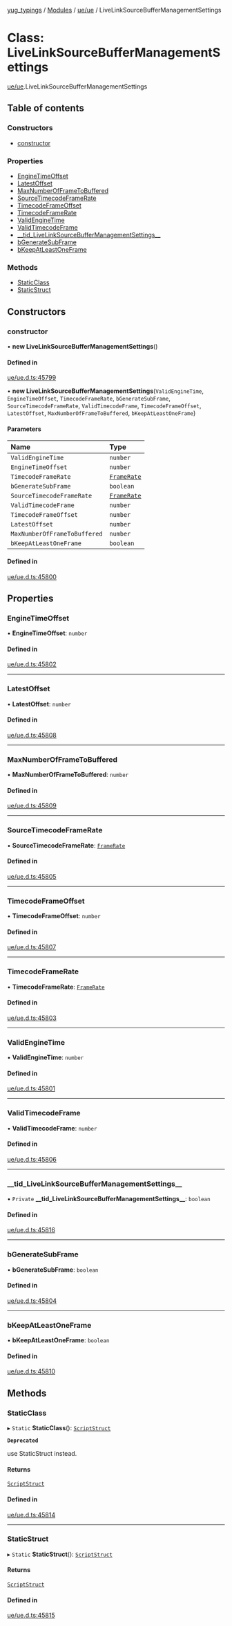 [yug_typings](../README.md) / [Modules](../modules.md) / [ue/ue](../modules/ue_ue.md) / LiveLinkSourceBufferManagementSettings

# Class: LiveLinkSourceBufferManagementSettings

[ue/ue](../modules/ue_ue.md).LiveLinkSourceBufferManagementSettings

## Table of contents

### Constructors

- [constructor](ue_ue.LiveLinkSourceBufferManagementSettings.md#constructor)

### Properties

- [EngineTimeOffset](ue_ue.LiveLinkSourceBufferManagementSettings.md#enginetimeoffset)
- [LatestOffset](ue_ue.LiveLinkSourceBufferManagementSettings.md#latestoffset)
- [MaxNumberOfFrameToBuffered](ue_ue.LiveLinkSourceBufferManagementSettings.md#maxnumberofframetobuffered)
- [SourceTimecodeFrameRate](ue_ue.LiveLinkSourceBufferManagementSettings.md#sourcetimecodeframerate)
- [TimecodeFrameOffset](ue_ue.LiveLinkSourceBufferManagementSettings.md#timecodeframeoffset)
- [TimecodeFrameRate](ue_ue.LiveLinkSourceBufferManagementSettings.md#timecodeframerate)
- [ValidEngineTime](ue_ue.LiveLinkSourceBufferManagementSettings.md#validenginetime)
- [ValidTimecodeFrame](ue_ue.LiveLinkSourceBufferManagementSettings.md#validtimecodeframe)
- [\_\_tid\_LiveLinkSourceBufferManagementSettings\_\_](ue_ue.LiveLinkSourceBufferManagementSettings.md#__tid_livelinksourcebuffermanagementsettings__)
- [bGenerateSubFrame](ue_ue.LiveLinkSourceBufferManagementSettings.md#bgeneratesubframe)
- [bKeepAtLeastOneFrame](ue_ue.LiveLinkSourceBufferManagementSettings.md#bkeepatleastoneframe)

### Methods

- [StaticClass](ue_ue.LiveLinkSourceBufferManagementSettings.md#staticclass)
- [StaticStruct](ue_ue.LiveLinkSourceBufferManagementSettings.md#staticstruct)

## Constructors

### constructor

• **new LiveLinkSourceBufferManagementSettings**()

#### Defined in

[ue/ue.d.ts:45799](https://github.com/YugMetaverse/yug_typings/blob/25cad34/ue/ue.d.ts#L45799)

• **new LiveLinkSourceBufferManagementSettings**(`ValidEngineTime`, `EngineTimeOffset`, `TimecodeFrameRate`, `bGenerateSubFrame`, `SourceTimecodeFrameRate`, `ValidTimecodeFrame`, `TimecodeFrameOffset`, `LatestOffset`, `MaxNumberOfFrameToBuffered`, `bKeepAtLeastOneFrame`)

#### Parameters

| Name | Type |
| :------ | :------ |
| `ValidEngineTime` | `number` |
| `EngineTimeOffset` | `number` |
| `TimecodeFrameRate` | [`FrameRate`](ue_ue.FrameRate.md) |
| `bGenerateSubFrame` | `boolean` |
| `SourceTimecodeFrameRate` | [`FrameRate`](ue_ue.FrameRate.md) |
| `ValidTimecodeFrame` | `number` |
| `TimecodeFrameOffset` | `number` |
| `LatestOffset` | `number` |
| `MaxNumberOfFrameToBuffered` | `number` |
| `bKeepAtLeastOneFrame` | `boolean` |

#### Defined in

[ue/ue.d.ts:45800](https://github.com/YugMetaverse/yug_typings/blob/25cad34/ue/ue.d.ts#L45800)

## Properties

### EngineTimeOffset

• **EngineTimeOffset**: `number`

#### Defined in

[ue/ue.d.ts:45802](https://github.com/YugMetaverse/yug_typings/blob/25cad34/ue/ue.d.ts#L45802)

___

### LatestOffset

• **LatestOffset**: `number`

#### Defined in

[ue/ue.d.ts:45808](https://github.com/YugMetaverse/yug_typings/blob/25cad34/ue/ue.d.ts#L45808)

___

### MaxNumberOfFrameToBuffered

• **MaxNumberOfFrameToBuffered**: `number`

#### Defined in

[ue/ue.d.ts:45809](https://github.com/YugMetaverse/yug_typings/blob/25cad34/ue/ue.d.ts#L45809)

___

### SourceTimecodeFrameRate

• **SourceTimecodeFrameRate**: [`FrameRate`](ue_ue.FrameRate.md)

#### Defined in

[ue/ue.d.ts:45805](https://github.com/YugMetaverse/yug_typings/blob/25cad34/ue/ue.d.ts#L45805)

___

### TimecodeFrameOffset

• **TimecodeFrameOffset**: `number`

#### Defined in

[ue/ue.d.ts:45807](https://github.com/YugMetaverse/yug_typings/blob/25cad34/ue/ue.d.ts#L45807)

___

### TimecodeFrameRate

• **TimecodeFrameRate**: [`FrameRate`](ue_ue.FrameRate.md)

#### Defined in

[ue/ue.d.ts:45803](https://github.com/YugMetaverse/yug_typings/blob/25cad34/ue/ue.d.ts#L45803)

___

### ValidEngineTime

• **ValidEngineTime**: `number`

#### Defined in

[ue/ue.d.ts:45801](https://github.com/YugMetaverse/yug_typings/blob/25cad34/ue/ue.d.ts#L45801)

___

### ValidTimecodeFrame

• **ValidTimecodeFrame**: `number`

#### Defined in

[ue/ue.d.ts:45806](https://github.com/YugMetaverse/yug_typings/blob/25cad34/ue/ue.d.ts#L45806)

___

### \_\_tid\_LiveLinkSourceBufferManagementSettings\_\_

• `Private` **\_\_tid\_LiveLinkSourceBufferManagementSettings\_\_**: `boolean`

#### Defined in

[ue/ue.d.ts:45816](https://github.com/YugMetaverse/yug_typings/blob/25cad34/ue/ue.d.ts#L45816)

___

### bGenerateSubFrame

• **bGenerateSubFrame**: `boolean`

#### Defined in

[ue/ue.d.ts:45804](https://github.com/YugMetaverse/yug_typings/blob/25cad34/ue/ue.d.ts#L45804)

___

### bKeepAtLeastOneFrame

• **bKeepAtLeastOneFrame**: `boolean`

#### Defined in

[ue/ue.d.ts:45810](https://github.com/YugMetaverse/yug_typings/blob/25cad34/ue/ue.d.ts#L45810)

## Methods

### StaticClass

▸ `Static` **StaticClass**(): [`ScriptStruct`](ue_ue.ScriptStruct.md)

**`Deprecated`**

use StaticStruct instead.

#### Returns

[`ScriptStruct`](ue_ue.ScriptStruct.md)

#### Defined in

[ue/ue.d.ts:45814](https://github.com/YugMetaverse/yug_typings/blob/25cad34/ue/ue.d.ts#L45814)

___

### StaticStruct

▸ `Static` **StaticStruct**(): [`ScriptStruct`](ue_ue.ScriptStruct.md)

#### Returns

[`ScriptStruct`](ue_ue.ScriptStruct.md)

#### Defined in

[ue/ue.d.ts:45815](https://github.com/YugMetaverse/yug_typings/blob/25cad34/ue/ue.d.ts#L45815)
